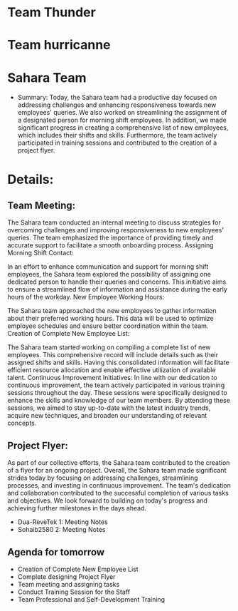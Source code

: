 # Team Thunder
# Team hurricanne
#  Sahara Team

- Summary: Today, the Sahara team had a productive day focused on addressing challenges and enhancing responsiveness towards new employees' queries. We also worked on streamlining the assignment of a designated person for morning shift employees. In addition, we made significant progress in creating a comprehensive list of new employees, which includes their shifts and skills. Furthermore, the team actively participated in training sessions and contributed to the creation of a project flyer.
# Details:
## Team Meeting:

The Sahara team conducted an internal meeting to discuss strategies for overcoming challenges and improving responsiveness to new employees' queries. The team emphasized the importance of providing timely and accurate support to facilitate a smooth onboarding process.
Assigning Morning Shift Contact:

In an effort to enhance communication and support for morning shift employees, the Sahara team explored the possibility of assigning one dedicated person to handle their queries and concerns. This initiative aims to ensure a streamlined flow of information and assistance during the early hours of the workday.
New Employee Working Hours:

The Sahara team approached the new employees to gather information about their preferred working hours. This data will be used to optimize employee schedules and ensure better coordination within the team.
Creation of Complete New Employee List:

The Sahara team started working on compiling a complete list of new employees. This comprehensive record will include details such as their assigned shifts and skills. Having this consolidated information will facilitate efficient resource allocation and enable effective utilization of available talent.
Continuous Improvement Initiatives: In line with our dedication to continuous improvement, the team actively participated in various training sessions throughout the day. These sessions were specifically designed to enhance the skills and knowledge of our team members. By attending these sessions, we aimed to stay up-to-date with the latest industry trends, acquire new techniques, and broaden our understanding of relevant concepts.

## Project Flyer:

As part of our collective efforts, the Sahara team contributed to the creation of a flyer for an ongoing project. Overall, the Sahara team made significant strides today by focusing on addressing challenges, streamlining processes, and investing in continuous improvement. The team's dedication and collaboration contributed to the successful completion of various tasks and objectives. We look forward to building on today's progress and achieving further milestones in the days ahead.
- Dua-ReveTek 1: Meeting Notes
- Sohaib2580 2: Meeting Notes
## Agenda for tomorrow
- Creation of Complete New Employee List
- Complete designing Project Flyer
- Team meeting and assigning tasks
- Conduct Training Session for the Staff
- Team Professional and Self-Development Training
